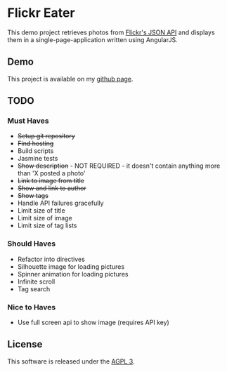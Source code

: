 # Flickr Eater

This demo project retrieves photos from [Flickr's JSON API](https://api.flickr.com/services/feeds/photos_public.gne?format=json)
and displays them in a single-page-application written using AngularJS.

## Demo

This project is available on my [github page](https://djbeaumont.github.io/flickr-eater/).

## TODO

### Must Haves

* ~~Setup git repository~~
* ~~Find hosting~~
* Build scripts
* Jasmine tests
* ~~Show description~~ - NOT REQUIRED - it doesn't contain anything more than 'X posted a photo'
* ~~Link to image from title~~
* ~~Show and link to author~~
* ~~Show tags~~
* Handle API failures gracefully
* Limit size of title
* Limit size of image
* Limit size of tag lists

### Should Haves

* Refactor into directives
* Silhouette image for loading pictures
* Spinner animation for loading pictures
* Infinite scroll
* Tag search

### Nice to Haves

* Use full screen api to show image (requires API key)

## License

This software is released under the [AGPL 3](http://www.gnu.org/licenses/agpl-3.0.en.html).
